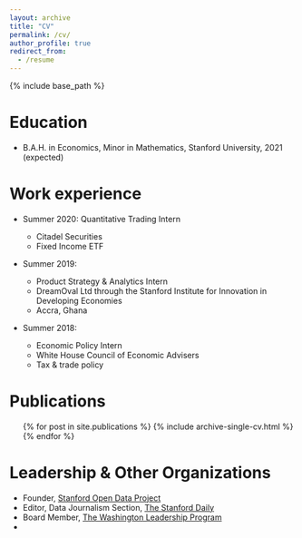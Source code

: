 ```yaml
---
layout: archive
title: "CV"
permalink: /cv/
author_profile: true
redirect_from:
  - /resume
---
```


{% include base_path %}

Education
======
* B.A.H. in Economics, Minor in Mathematics, Stanford University, 2021 (expected)

Work experience
======
* Summer 2020: Quantitative Trading Intern
  * Citadel Securities
  * Fixed Income ETF

* Summer 2019: 
  * Product Strategy & Analytics Intern
  * DreamOval Ltd through the Stanford Institute for Innovation in Developing Economies
  * Accra, Ghana

* Summer 2018:
  * Economic Policy Intern
  * White House Council of Economic Advisers
  * Tax & trade policy
  

Publications
======
  <ul>{% for post in site.publications %}
    {% include archive-single-cv.html %}
  {% endfor %}</ul>
  
  
Leadership & Other Organizations
======
* Founder, [Stanford Open Data Project](https://stanfordopendata.org)
* Editor, Data Journalism Section, [The Stanford Daily](https://stanforddaily.com)
* Board Member, [The Washington Leadership Program](https://thewlp.com)
* 
